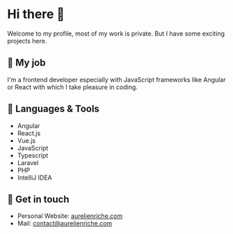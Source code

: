
# Hi there 👋

Welcome to my profile, most of my work is private. But I have some exciting projects here.

## 👔 My job

I'm a frontend developer especially with JavaScript frameworks like Angular or React with which I take pleasure in coding.

## 🥋 Languages & Tools
- Angular
- React.js
- Vue.js
- JavaScript
- Typescript
- Laravel
- PHP
- IntelliJ IDEA

## 💌 Get in touch
- Personal Website: [aurelienriche.com](http://aurelienriche.com/)
- Mail: [contact@aurelienriche.com](mailto:contact@aurelienriche.com)
